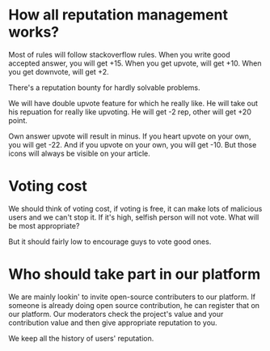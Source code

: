 # How all reputation management works?

Most of rules will follow stackoverflow rules.
When you write good accepted answer, you will get +15.
When you get upvote, will get +10.
When you get downvote, will get +2.

There's a reputation bounty for hardly solvable problems.

We will have double upvote feature for which he really like.
He will take out his repuation for really like upvoting.
He will get -2 rep, other will get +20 point.

Own answer upvote will result in minus.
If you heart upvote on your own, you will get -22.
And if you upvote on your own, you will get -10.
But those icons will always be visible on your article.

# Voting cost

We should think of voting cost, if voting is free, it can make lots of malicious users and we can't stop it.
If it's high, selfish person will not vote.
What will be most appropriate?

But it should fairly low to encourage guys to vote good ones.

# Who should take part in our platform

We are mainly lookin' to invite open-source contributers to our platform.
If someone is already doing open source contribution, he can register that on our platform.
Our moderators check the project's value and your contribution value and then give appropriate reputation to you.

We keep all the history of users' reputation.
